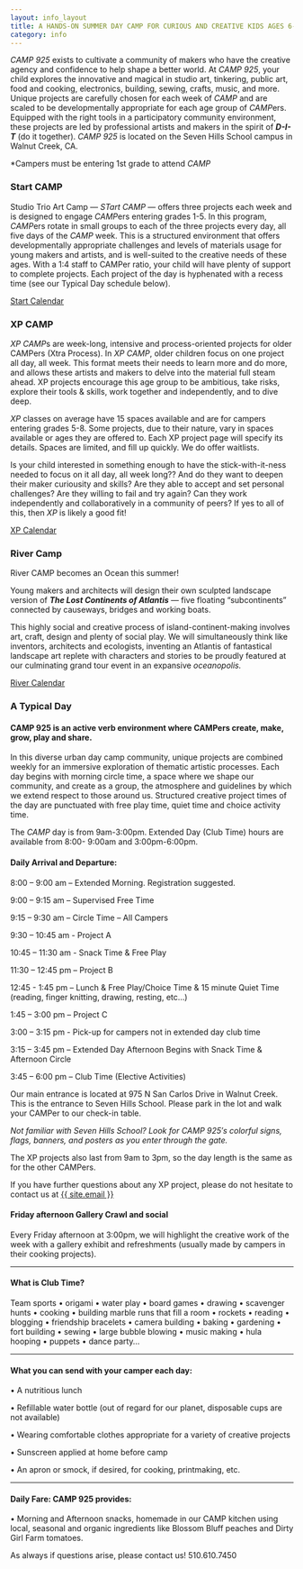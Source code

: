 ```yaml
---
layout: info_layout
title: A HANDS-ON SUMMER DAY CAMP FOR CURIOUS AND CREATIVE KIDS AGES 6-14
category: info
---
```


*CAMP 925* exists to cultivate a community of makers who have the creative agency and confidence to help shape a better world. At *CAMP 925*, your child explores the innovative and magical in studio art, tinkering, public art, food and cooking, electronics, building, sewing, crafts, music, and more. Unique projects are carefully chosen for each week of *CAMP* and are scaled to be developmentally appropriate for each age group of *CAMP*ers. Equipped with the right tools in a participatory community environment, these projects are led by professional artists and makers in the spirit of **_D-I-T_** (do it together). *CAMP 925* is located on the Seven Hills School campus in Walnut Creek, CA. 

*Campers must be entering 1st grade to attend _CAMP_

### Start CAMP

Studio Trio Art Camp — *STart CAMP* — offers three projects each week and is designed to engage *CAMP*ers entering grades 1-5. In this program, *CAMP*ers rotate in small groups to each of the three projects every day, all five days of the *CAMP* week. This is a structured environment that offers developmentally appropriate challenges and levels of materials usage for young makers and artists, and is well-suited to the creative needs of these ages. With a 1:4 staff to CAMPer ratio, your child will have plenty of support to complete projects. Each project of the day is hyphenated with a recess time (see our Typical Day schedule below).

<div class="center">
	<a href="start.html" class="btn btn-dark source">Start Calendar</a>
</div>

### XP CAMP

*XP CAMP*s are week-long, intensive and process-oriented projects for older CAMPers (Xtra Process). In *XP CAMP*, older children focus on one project all day, all week. This format meets their needs to learn more and do more, and allows these artists and makers to delve into the material full steam ahead. XP projects encourage this age group to be ambitious, take risks, explore their tools & skills, work together and independently, and to dive deep.

*XP* classes on average have 15 spaces available and are for campers entering grades 5-8. Some projects, due to their nature, vary in spaces available or ages they are offered to. Each XP project page will specify its details. Spaces are limited, and fill up quickly. We do offer waitlists.

Is your child interested in something enough to have the stick-with-it-ness needed to focus on it all day, all week long?? And do they want to deepen their maker curiousity and skills? Are they able to accept and set personal challenges? Are they willing to fail and try again? Can they work independently and collaboratively in a community of peers? If yes to all of this, then *XP* is likely a good fit! 

<div class="center">
	<a href="xp.html" class="btn btn-dark source">XP Calendar</a>
</div>

### River Camp 

River CAMP becomes an Ocean this summer!

Young makers and architects will design their own sculpted landscape version of **_The Lost Continents of Atlantis_** — five floating “subcontinents” connected by causeways, bridges and working boats.

This highly social and creative process of island-continent-making involves art, craft, design and plenty of social play. We will simultaneously think like inventors, architects and ecologists, inventing an Atlantis of fantastical landscape art replete with characters and stories to be proudly featured at our culminating grand tour event in an expansive *oceanopolis.*

<div class="center">
	<a href="river.html" class="btn btn-dark source">River Calendar</a>
</div>

### A Typical Day

#### __CAMP 925__ is an active verb environment where CAMPers create, make, grow, play and share.

In this diverse urban day camp community, unique projects are combined weekly for an immersive exploration of thematic artistic processes. Each day begins with morning circle time, a space where we shape our community, and create as a group, the atmosphere and guidelines by which we extend respect to those around us. Structured creative project times of the day are punctuated with free play time, quiet time and choice activity time. 

The *CAMP* day is from 9am-3:00pm. Extended Day (Club Time) hours are available from 8:00- 9:00am and 3:00pm-6:00pm.

#### Daily Arrival and Departure:

8:00 – 9:00 am     – Extended Morning. Registration suggested.

9:00 – 9:15 am     – Supervised Free Time

9:15 – 9:30 am     – Circle Time – All Campers

9:30 – 10:45 am    - Project A

10:45 – 11:30 am   - Snack Time & Free Play

11:30 – 12:45 pm    – Project B

12:45 - 1:45 pm     – Lunch & Free Play/Choice Time &  15 minute Quiet Time (reading, finger knitting, drawing, resting, etc…)

1:45 – 3:00 pm     – Project C

3:00 – 3:15 pm      - Pick-up for campers not in extended day club time

3:15 – 3:45 pm     – Extended Day Afternoon Begins with Snack Time & Afternoon Circle

3:45 – 6:00 pm     – Club Time (Elective Activities)

Our main entrance is located at 975 N San Carlos Drive in Walnut Creek. This is the entrance to Seven Hills School. Please park in the lot and walk your CAMPer to our check-in table.

*Not familiar with Seven Hills School? Look for CAMP 925′s colorful signs, flags, banners, and posters as you enter through the gate.*

The XP projects also last from 9am to 3pm, so the day length is the same as for the other CAMPers.

If you have further questions about any XP project, please do not hesitate to contact us at <a href="mailto:{{ site.email }}">{{ site.email }}</a>

#### Friday afternoon Gallery Crawl and social

Every Friday afternoon at 3:00pm, we will highlight the creative work of the week with a gallery exhibit and refreshments (usually made by campers in their cooking projects).

---

#### What is Club Time?

Team sports • origami • water play • board games • drawing • scavenger hunts • cooking • building marble runs that fill a room • rockets • reading • blogging • friendship bracelets • camera building • baking • gardening • fort building • sewing • large bubble blowing • music making • hula hooping • puppets • dance party…

---

#### What you can send with your camper each day:

• A nutritious lunch

• Refillable water bottle (out of regard for our planet, disposable cups are not available)

• Wearing comfortable clothes appropriate for a variety of creative projects

• Sunscreen applied at home before camp 

• An apron or smock, if desired, for cooking, printmaking, etc.

---

#### Daily Fare: CAMP 925 provides:

• Morning and Afternoon snacks, homemade in our CAMP kitchen using local, seasonal and organic ingredients like Blossom Bluff peaches and Dirty Girl Farm tomatoes.

As always if questions arise, please contact us! 510.610.7450



